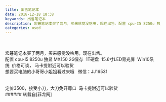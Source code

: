 ```yaml
---
title: 出售笔记本
date: 2018-12-18 18:38
keywords: 出售笔记本
description: 宏碁笔记本买了两月，买来感觉没啥用，现在出售。配置 cpu-I5 8250u 独显 MX150 2G显存  1T硬盘  15.6寸LED背光屏  Win10系统  价格可谈， 马卡提附近可以验货想要买电脑的小哥哥小姐姐看过来哦   微信：JJ16531定价3500，接受小刀，大刀免开尊口  马卡提附近可以验货
categories: used
---
```

<td class="t_f" id="postmessage_2517365">

<br/>
<br/>
宏碁笔记本买了两月，买来感觉没啥用，现在出售。<br/>
配置 cpu-I5 8250u 独显 MX150 2G显存  1T硬盘  15.6寸LED背光屏  Win10系统  价格可谈， 马卡提附近可以验货<br/>
想要买电脑的小哥哥小姐姐看过来哦   微信：JJ16531<br/>
<br/>
<br/>
定价3500，接受小刀，大刀免开尊口  马卡提附近可以验货<br/>
</td>
###### 转载自[菲龙网]